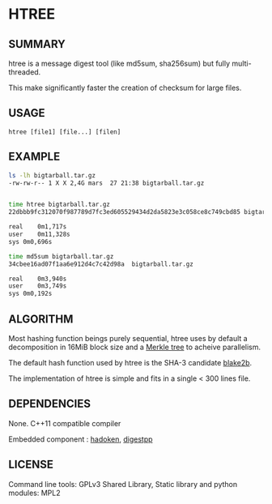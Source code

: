 # HTREE

## SUMMARY

htree is a message digest tool (like md5sum, sha256sum) but fully multi-threaded.

This make significantly faster the creation of checksum for large files.

## USAGE

	htree [file1] [file...] [filen]


## EXAMPLE

```bash
ls -lh bigtarball.tar.gz 
-rw-rw-r-- 1 X X 2,4G mars  27 21:38 bigtarball.tar.gz


time htree bigtarball.tar.gz 
22dbbb9fc312070f987789d7fc3ed605529434d2da5823e3c058ce8c749cbd85 bigtarball.tar.gz

real	0m1,717s
user	0m11,328s
sys	0m0,696s

time md5sum bigtarball.tar.gz 
34cbee16ad07f1aa6e912d4c7c42d98a  bigtarball.tar.gz

real	0m3,940s
user	0m3,749s
sys	0m0,192s

```

## ALGORITHM

Most hashing function beings purely sequential, htree uses by default a decomposition in 16MiB block size and a [Merkle tree](https://en.wikipedia.org/wiki/Merkle_tree) to acheive parallelism.

The default hash function used by htree is the SHA-3 candidate [blake2b](https://en.wikipedia.org/wiki/BLAKE_(hash_function)).

The implementation of htree is simple and fits in a single < 300 lines file.


## DEPENDENCIES

None. C++11 compatible compiler

Embedded component : [hadoken](https://github.com/adevress/hadoken), [digestpp](https://github.com/kerukuro/digestpp)


## LICENSE

Command line tools: GPLv3
Shared Library, Static library and python modules: MPL2

